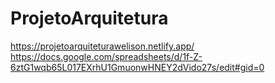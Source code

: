 # ProjetoArquitetura
https://projetoarquiteturawelison.netlify.app/
https://docs.google.com/spreadsheets/d/1f-Z-6ztG1wqb65L017EXrhU1GmuonwHNEY2dVido27s/edit#gid=0

